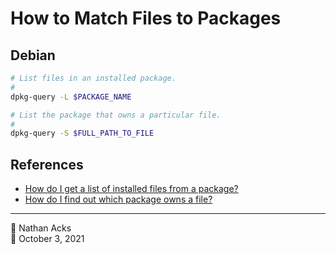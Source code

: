 # How to Match Files to Packages

## Debian

```bash
# List files in an installed package.
#
dpkg-query -L $PACKAGE_NAME

# List the package that owns a particular file.
#
dpkg-query -S $FULL_PATH_TO_FILE
```

## References

* [How do I get a list of installed files from a package?](https://askubuntu.com/questions/32507/how-do-i-get-a-list-of-installed-files-from-a-package)
* [How do I find out which package owns a file?](https://superuser.com/questions/179353/how-do-i-find-out-which-package-owns-a-file)

- - - -

<span aria-hidden="true">👤</span> Nathan Acks  
<span aria-hidden="true">📅</span> October 3, 2021
